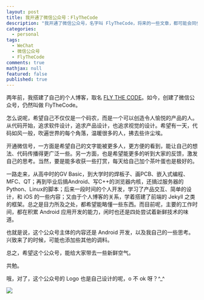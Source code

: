 ```yaml
---
layout: post
title: 我开通了微信公众号：FlyTheCode
description: "我开通了微信公众号，名字叫 FlyTheCode，将来的一些文章，都可能会同步更新到微信和我的 blog 上。"
categories:
  - personal
tags:
  - WeChat
  - 微信公众号
  - FlyTheCode
comments: true
mathjax: null
featured: false
published: true
---
```


两年前，我搭建了自己的个人博客，取名 [FLY THE CODE](http://blog.tankery.me/)。如今，创建了微信公众号，仍然叫做 FlyTheCode。

怎么说呢，希望自己不仅仅是一个码农，而是一个可以创造令人愉悦的产品的人。从代码开始，追求软件设计，追求产品设计，也追求视觉的设计。希望有一天，代码如风一般，吹遍世界的每个角落，温暖很多的人，拂去些许尘埃。

<!-- more -->

开通微信号，一方面是希望自己的文字能被更多人，更方便的看到，能让自己的想法、代码传播得更广泛一些。另一方面，也是希望能更多的听到大家的反馈，激发自己的思考。当然，要是能多收获一些打赏，每天给自己加个茶叶蛋也是极好的。

一路走来，从高中时的GV Basic，到大学时的焊板子、画PCB、嵌入式编程、MFC、QT；再到毕业后搞Android、写C++的浏览器内核，还搞过服务器的Python、Linux的脚本；后来一段时间的个人开发，学习了产品交互、简单的设计，和 iOS 的一些内容；又由于个人博客的关系，学着搭建了前端的 Jekyll 之类的框架。总之是目力所及之处，都希望能略懂一些东西。而目前呢，主要的工作时间，都在积累 Android 应用开发的能力，闲时也还是四处尝试着新鲜技术的味道。

也就是说，这个公众号主体的内容还是 Android 开发，以及我自己的一些思考。兴致来了的时候，可能也添加些其他的调料。

总之，希望这个公众号，能给大家带去一些新鲜空气。

共勉。

哦，对了，这个公众号的 Logo 也是自己设计的呢，o 不 ok 呀？^_^

![](/images/post/fly_the_code_qrcode.jpg)




